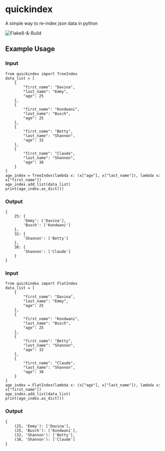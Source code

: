 # quickindex
A simple way to re-index json data in python

![Flake8-&-Build](https://github.com/dbernadett/quickindex/actions/workflows/python-package.yml/badge.svg)
## Example Usage
### Input
```
from quickindex import TreeIndex
data_list = [
    {
        "first_name": "Davina",
        "last_name": "Emmy",
        "age": 25
    },
    {
        "first_name": "Kondwani",
        "last_name": "Busch",
        "age": 25
    },
    {
        "first_name": "Betty",
        "last_name": "Shannon",
        "age": 32
    },
    {
        "first_name": "Claude",
        "last_name": "Shannon",
        "age": 38
    }
]
age_index = TreeIndex(lambda x: (x["age"], x["last_name"]), lambda x: x["first_name"])
age_index.add_list(data_list)
print(age_index.as_dict())
```
### Output
```
{
    25: {
        'Emmy': ['Davina'], 
        'Busch': ['Kondwani']
    }, 
    32: {
        'Shannon': ['Betty']
    }, 
    38: {
        'Shannon': ['Claude']
    }
}
```
### Input
```
from quickindex import FlatIndex
data_list = [
    {
        "first_name": "Davina",
        "last_name": "Emmy",
        "age": 25
    },
    {
        "first_name": "Kondwani",
        "last_name": "Busch",
        "age": 25
    },
    {
        "first_name": "Betty",
        "last_name": "Shannon",
        "age": 32
    },
    {
        "first_name": "Claude",
        "last_name": "Shannon",
        "age": 38
    }
]
age_index = FlatIndex(lambda x: (x["age"], x["last_name"]), lambda x: x["first_name"])
age_index.add_list(data_list)
print(age_index.as_dict())
```
### Output
```
{
    (25, 'Emmy'): ['Davina'], 
    (25, 'Busch'): ['Kondwani'], 
    (32, 'Shannon'): ['Betty'], 
    (38, 'Shannon'): ['Claude']
}
```